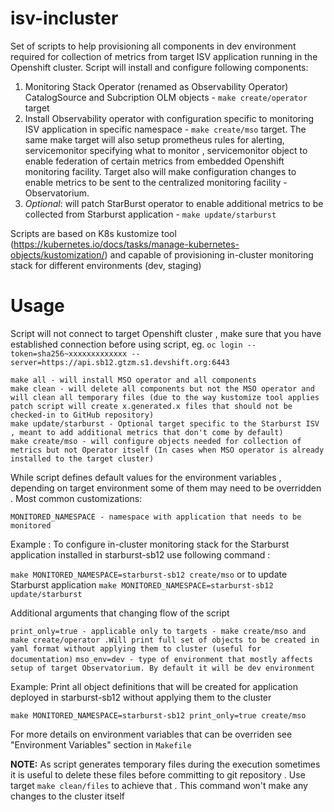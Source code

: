 # isv-incluster

Set of scripts to help provisioning all components in dev environment required for collection of metrics from target ISV application running in the Openshift cluster. Script will install and configure following components:

1. Monitoring Stack Operator (renamed as Observability Operator) CatalogSource and Subcription OLM objects -   `make create/operator` target
2. Install Observability operator  with configuration specific to monitoring ISV application in specific namespace  - `make create/mso` target. The same make target will also setup prometheus rules for alerting, servicemonitor specifying what to monitor , servicemonitor object to enable federation of certain metrics from embedded Openshift monitoring facility.  Target also will make configuration changes to enable metrics to be sent to the centralized monitoring facility - Observatorium. 
3. *Optional*: will patch StarBurst operator to enable additional metrics to be collected  from Starburst application - `make update/starburst`

Scripts are based on K8s kustomize tool (https://kubernetes.io/docs/tasks/manage-kubernetes-objects/kustomization/) and capable of provisioning in-cluster monitoring stack for different environments (dev, staging)

# Usage

Script will not connect to target Openshift cluster , make sure that you have established connection before using script, eg.
`oc login --token=sha256~xxxxxxxxxxxxx --server=https://api.sb12.gtzm.s1.devshift.org:6443`

```
make all - will install MSO operator and all components
make clean - will delete all components but not the MSO operator and will clean all temporary files (due to the way kustomize tool applies patch script will create x.generated.x files that should not be checked-in to GitHub repository)
make update/starburst - Optional target specific to the Starburst ISV , meant to add additional metrics that don't come by default)
make create/mso - will configure objects needed for collection of metrics but not Operator itself (In cases when MSO operator is already installed to the target cluster)
```
While script defines default values for the environment variables , depending on target environment some of them may need to be overridden . Most common customizations: 

`MONITORED_NAMESPACE - namespace with application that needs to be monitored`

Example : To configure in-cluster monitoring stack for the Starburst application installed in starburst-sb12 use following command : 

`make MONITORED_NAMESPACE=starburst-sb12 create/mso`
or to update Starburst application 
`make MONITORED_NAMESPACE=starburst-sb12 update/starburst`

Additional arguments that changing flow of the script 

`print_only=true - applicable only to targets - make create/mso and make create/operator .Will print full set of objects to be created in yaml format without applying them to cluster (useful for  documentation)`
`mso_env=dev - type of environment that mostly affects setup of target Observatorium. By default it will be dev environment`

Example: 
Print all object definitions that will be created for application deployed in starburst-sb12 without applying them to the cluster

`make MONITORED_NAMESPACE=starburst-sb12 print_only=true create/mso`

For more details on environment variables that can be overriden see "Environment Variables" section in `Makefile`

**NOTE:** As script generates temporary files during the execution sometimes it is useful to delete these files before committing to git repository . Use target `make clean/files`  to achieve that . This command won't make any changes to the cluster itself 
